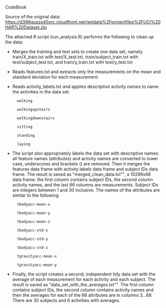 CodeBook

Source of the original data: https://d396qusza40orc.cloudfront.net/getdata%2Fprojectfiles%2FUCI%20HAR%20Dataset.zip


The attached R script (run_analysis.R) performs the following to clean up the data:

* Merges the training and test sets to create one data set, namely train/X_train.txt with test/X_test.txt, train/subject_train.txt with test/subject_test.txt, and train/y_train.txt with test/y_test.txt

* Reads features.txt and extracts only the measurements on the mean and standard deviation for each measurement. 

* Reads activity_labels.txt and applies descriptive activity names to name the activities in the data set:

        walking
        
        walkingupstairs
        
        walkingdownstairs
        
        sitting
        
        standing
        
        laying

* The script also appropriately labels the data set with descriptive names: all feature names (attributes) and activity names are converted to lower case, underscores and brackets () are removed. 
Then it merges the features data frame with activity labels data frame and subject IDs data frame. The result is saved as "merged_clean_data.txt"", a 10299x68 data frame:  the first column contains subject IDs, the second column activity names, and the last 66 columns are measurements. Subject IDs are integers between 1 and 30 inclusive. The names of the attributes are similar to the following:

        tbodyacc-mean-x 
        
        tbodyacc-mean-y 
        
        tbodyacc-mean-z 
        
        tbodyacc-std-x 
        
        tbodyacc-std-y 
        
        tbodyacc-std-z 
        
        tgravityacc-mean-x 
        
        tgravityacc-mean-y

* Finally, the script creates a second, independent tidy data set with the average of each measurement for each activity and each subject. 
The result is saved as "data_set_with_the_averages.txt"". The first column contains subject IDs, the second column contains activity names and then the averages for each of the 66 attributes are in columns 3...68. There are 30 subjects and 6 activities with averages.
